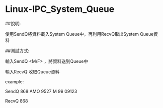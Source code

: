 # Linux-IPC_System_Queue

##說明:

使用SendQ將資料載入System Queue中，再利用RecvQ取出System Queue資料

##測試方式:

輸入SendQ <keyId> <name> <No> <M/F> <Age> <Phone>，將資料送到Queue中

輸入RecvQ <KeyId> 收取Queue資料

example:

SendQ 868 AMO 9527 M 99 09123

RecvQ 868
